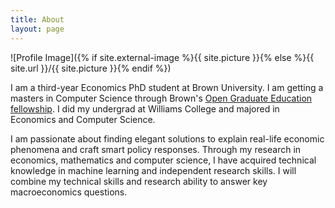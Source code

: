 ```yaml
---
title: About
layout: page
---
```

![Profile Image]({% if site.external-image %}{{ site.picture }}{% else %}{{ site.url }}/{{ site.picture }}{% endif %})

<p>I am a third-year Economics PhD student at Brown University. I am getting a masters in Computer Science through Brown's <a href="https://www.brown.edu/academics/gradschool/opengraduateeducation">Open Graduate Education fellowship</a>. I did my undergrad at Williams College and majored in Economics and Computer Science. </p>

<p>I am passionate about finding elegant solutions to explain real-life economic phenomena and craft smart policy responses. Through my research in economics, mathematics and computer science, I have acquired technical knowledge in machine learning and independent research skills. I will combine my technical skills and research ability to answer key macroeconomics questions.</p>